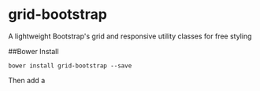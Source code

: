 # grid-bootstrap
A lightweight Bootstrap's grid and responsive utility classes for free styling

##Bower Install 

`bower install grid-bootstrap --save`

Then add a <script> to your index.html:

`<script src="/bower_components/grid-bootstrap/grid-bootstrap.css"></script>`

##Includes
It includes some of other important classes like :
`text-center ,text-left,text-right, pulls, hidden, invisible and clearfix`
